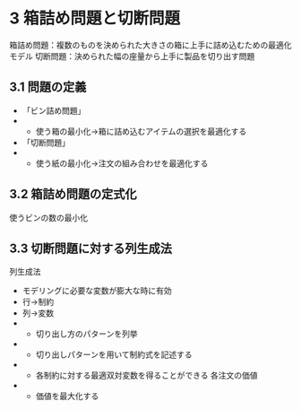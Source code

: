 # 3 箱詰め問題と切断問題
箱詰め問題：複数のものを決められた大きさの箱に上手に詰め込むための最適化モデル
切断問題：決められた幅の座量から上手に製品を切り出す問題

## 3.1 問題の定義
- 「ビン詰め問題」
- - 使う箱の最小化→箱に詰め込むアイテムの選択を最適化する
- 「切断問題」
- - 使う紙の最小化→注文の組み合わせを最適化する

## 3.2 箱詰め問題の定式化
使うビンの数の最小化

## 3.3 切断問題に対する列生成法
列生成法
- モデリングに必要な変数が膨大な時に有効
- 行→制約
- 列→変数
- - 切り出し方のパターンを列挙
- - 切り出しパターンを用いて制約式を記述する
- - 各制約に対する最適双対変数を得ることができる 各注文の価値
- - 価値を最大化する
